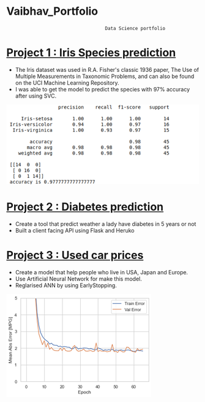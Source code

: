  #  Vaibhav_Portfolio
 
                                        Data Science portfolio


# [Project 1 : Iris Species prediction](https://github.com/vaibhavthapli/Iris-Species-prediction)

* The Iris dataset was used in R.A. Fisher's classic 1936 paper, The Use of Multiple Measurements in Taxonomic Problems,  and can also be found on the UCI Machine Learning Repository.
* I was able to get the model to predict the species with 97% accuracy after using SVC.

![](https://github.com/vaibhavthapli/Vaibhav_Portfolio/blob/main/images/Screenshot%20from%202021-01-10%2018-59-42.png)


# [Project 2 : Diabetes prediction](https://github.com/vaibhavthapli/Diabetes_prediction)

* Create a tool that predict weather a lady have diabetes in 5 years or not
* Built a client facing API using Flask and Heruko

  
# [Project 3 : Used car prices](https://github.com/vaibhavthapli/MLP_Regression)

* Create a model that help people who live in USA, Japan and Europe.
* Use Artificial Neural Network for make this model.
* Reglarised ANN by using EarlyStopping.

![](https://github.com/vaibhavthapli/Vaibhav_Portfolio/blob/main/images/mlp.png)  

